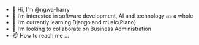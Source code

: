 - 👋 Hi, I’m @ngwa-harry
- 👀 I’m interested in software development, AI and technology as a whole
- 🌱 I’m currently learning Django and music(Piano)
- 💞️ I’m looking to collaborate on Business Administration
- 📫 How to reach me ...

<!---
ngwa-harry/ngwa-harry is a ✨ special ✨ repository because its `README.md` (this file) appears on your GitHub profile.
You can click the Preview link to take a look at your changes.
--->
